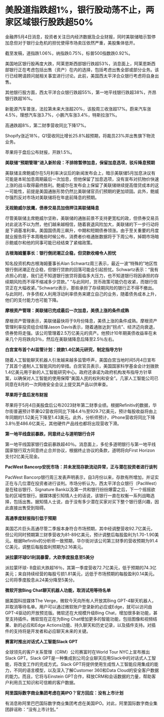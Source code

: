 # 美股道指跌超1%，银行股动荡不止，两家区域银行股跌超50%

金融界5月4日消息，投资者关注日内经济数据及企业财报，同时美联储暗示暂停加息但对于银行业危机的担忧使得市场卖压依然严重，美股集体低开。

截至发稿，道指跌1.06%，纳指跌0.75%，标普500指数跌0.92%。

美国地区银行股再度大跌，阿莱恩斯西部银行跌超53%，消息面上，阿莱恩斯西部银行正在考虑包括出售（资产）在内的选择，包括考虑出售全部或部分业务。该行已经聘请顾问就相关事宜进行讨论。此前，美国西太平洋合众银行考虑将自身出售。

其他银行股方面，西太平洋合众银行跌超55%，第一地平线银行跌超38%，齐昂银行跌超16%。

新能源汽车普涨，法拉第未来大涨超20%，该股周三收涨超17%。蔚来汽车涨4.5%，理想汽车涨3.7%，小鹏汽车涨3.4%，特斯拉涨1%。

高通跌超8%，第二财季营收同比下降17%。

Shopify涨近18%，Q1营收同比增长25.8%超预期，将裁员23%并出售旗下物流业务。

苹果将于盘后公布财报，开跌1.5%。

**美联储“预期管理”进入新阶段：不排除暂停加息，保留加息选项，驳斥降息预期**

美联储主席鲍威尔在5月利率决议后的新闻发布会上，暗示美联储5月加息决议有可能是本轮加息周期最后一次加息，但他保留了加息选项，没有宣布对抗物价快速上涨的战斗取得最终胜利。鲍威尔在发布会上保留了美联储继续提高借贷成本的这一可能性，前提是美国通胀形势仍然比美联储官员们预期的更加顽固。此外，鲍威尔强烈反对市场对美联储将在年底前降息的预期。

**无视鲍威尔放鹰，债券交易员加倍押注美联储降息**

尽管美联储主席鲍威尔坚称，美联储的通胀前景不支持更宽松的政，但债券交易员对此说法不以为然，他们越来越相信，随着衰退风险加大，美联储的下一步行动将是下调基准利率。美国国债周三飙升，中期和短期债券领涨。由于至关重要的月度就业报告将于本周晚些时候公布，消费者价格通胀数据将于下周公布，掉期市场暗示鲍威尔和他的同事可能已经结束了紧缩政策。

**古根海姆董事长：银行倒闭潮正企稳，但贷款收缩令人担忧**

知名投资机构古根海姆董事长Alan
Schwartz周三表示，最近一波“特殊的”地区性银行倒闭潮正在企稳，但银行贷款的回落可能会引起担忧。Schwartz表示：“我有点担心的是，我们还不知道银行放贷将面临多大压力，也不知道银行将因承担的存续期风险而不得不缩减多少贷款。”
“与此同时，货币政策可能仍在收紧，而银行信贷正在大幅收紧。”Schwartz表示，那些承担了存续期风险的银行正不得不撤出。与此同时，许多债权人利用浮动利率债务来建立自己的业务，随着债务成本上升，他们的支付能力也可能下降。

**摩根资产管理：美联储已完成最后一次加息，美债上涨的条件成熟**

摩根资产管理表示，美联储最快将于9月份降息，美债上涨的条件成熟。摩根资产管理利率投资组合经理Jason
Davis表示，随着通胀达到“拐点”、经济迈向衰退，债券势将走强。该公司管理着2.5万亿美元的资产。他预计10年期美债收益率在未来几个月将跌向3％，然后在美联储降息后降至2.5％左右。

**白宫宣布首个AI监管计划：拨款1.4亿美元研究，制定指导方针**

随着人工智能聊天机器人引发越来越多监管呼声，美国白宫当地时间5月4日宣布了其首个遏制人工智能风险的举措。白宫官员表示，美国国家科学基金会计划拨款1.4亿美元用于新的人工智能研究中心。政府还承诺为政府机构发布指导方针草案，以确保对人工智能的使用保障“美国人民的权利和安全”。几家人工智能公司已同意在8月的一次网络安全会议上提交其产品以供审查。

**苹果将于盘后发布财报**

苹果将于5月4日美股盘后公布2023财年第二财季业绩。根据Refinitiv的数据，华尔街普遍预计苹果Q2营收将同比下降4.4％至929.7亿美元，预计每股收益将由上年同期的1.52美元下降至1.43美元。此外，分析师预计，iPhone营收将同比下降3.8％至486.6亿美元，其他硬件产品线也都将出现营收下滑。

**第一地平线盘前暴跌，同意终止与道明银行合并**

第一地平线国家银行盘前暴跌超40％。消息面上，多伦多道明银行与第一地平线国家银行双方同意终止合并协议，根据终止协议的条款，道明将向First
Horizon支付2亿美元现金。

**PacWest Bancorp安抚市场：并未发现存款流动异常，正与潜在投资者进行谈判**

PacWest
Bancorp银行周三发表声明表示，自3月份以来，存款有所增加，并证实正在与几位潜在投资者进行谈判。市场分析认为，西太平洋合众银行（PacWest）是在硅谷银行、Signature
Bank以及第一共和银行纷纷爆雷之后，下一个摇摇欲坠的区域性银行。据媒体援引知情人士的话说，该银行一直在权衡一系列战略选择，包括出售。据知情人士说，由于没有多少潜在买家对买下整个银行感兴趣，因此直接出售受到阻碍。

**高通季度财报指引低于预期**

美国芯片巨头高通尽管二季报本身符合市场预期，其中经调整营收92.7亿美元，但公司同时预期第三财季营收为81-89亿美元，预计调整后每股盈利为1.70-1.90美元。根据Refinitiv的分析师一致预期，华尔街对该公司第三财季的营收预期为91.4亿美元，调整后每股盈利预期为2.16美元。

**派拉蒙环球Q1利润暴雷，大砍季度股息至5美分**

派拉蒙环球-
B盘前大跌超16％，其第一季度营收72.7亿美元，低于预期的74.3亿美元；来自持续经营的每股亏损1.81美元，远低于市场预期的每股盈利0.14美元。公司将季度股息从24美分降至5美分。

**微软开放Bing Chat聊天机器人功能，取消试用等待名单**

据美国科技媒体The Verge，微软今天向所有人开放其Bing
GPT-4聊天机器人，并取消等待名单。用户可以通过微软账户登录新的必应或Edge，就可以访问由GPT-4驱动的开放预览版。微软还在大规模升级Bing
Chat，增加很多新功能，甚至支持插件。微软现在正在为Bing Chat增加更多的智能功能，包括图像和视频结果、新的必应和Edge
Actions功能、持久聊天和历史记录，以及插件支持。对插件的支持将是开发者和必应聊天未来的关键。

**赛富时推出对话式人工智能Slack GPT**

全球领先的客户关系管理（CRM）公司赛富时在World Tour NYC上宣布推出Slack GPT。Slack
GPT是一种集成到公司企业聊天应用Slack中的对话式人工智能，将改变工作的完成方式。Slack
GPT将提供使用生成性人工智能应用集成的能力，不同的语言模型，以及深入了解Customer 360和Data
Cloud的安全客户数据的能力。而且，它将与Einstein GPT合作，释放CRM和会话数据的力量，帮助客户利用员工知识和可信赖的客户数据。

**阿里国际数字商业集团考虑在美IPO？官方回应：没有上市计划**

有消息称阿里巴巴国际数字商业集团考虑在美国IPO。对此，阿里国际数字商业集团辟谣称：“没有上市计划。”

